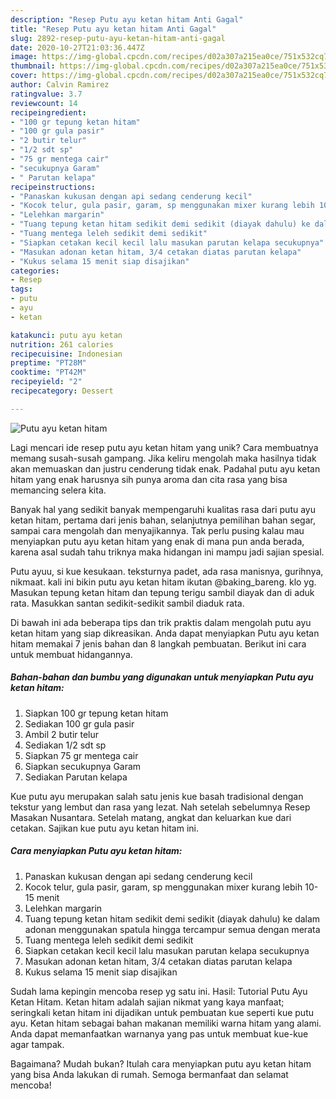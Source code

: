 ```yaml
---
description: "Resep Putu ayu ketan hitam Anti Gagal"
title: "Resep Putu ayu ketan hitam Anti Gagal"
slug: 2892-resep-putu-ayu-ketan-hitam-anti-gagal
date: 2020-10-27T21:03:36.447Z
image: https://img-global.cpcdn.com/recipes/d02a307a215ea0ce/751x532cq70/putu-ayu-ketan-hitam-foto-resep-utama.jpg
thumbnail: https://img-global.cpcdn.com/recipes/d02a307a215ea0ce/751x532cq70/putu-ayu-ketan-hitam-foto-resep-utama.jpg
cover: https://img-global.cpcdn.com/recipes/d02a307a215ea0ce/751x532cq70/putu-ayu-ketan-hitam-foto-resep-utama.jpg
author: Calvin Ramirez
ratingvalue: 3.7
reviewcount: 14
recipeingredient:
- "100 gr tepung ketan hitam"
- "100 gr gula pasir"
- "2 butir telur"
- "1/2 sdt sp"
- "75 gr mentega cair"
- "secukupnya Garam"
- " Parutan kelapa"
recipeinstructions:
- "Panaskan kukusan dengan api sedang cenderung kecil"
- "Kocok telur, gula pasir, garam, sp menggunakan mixer kurang lebih 10-15 menit"
- "Lelehkan margarin"
- "Tuang tepung ketan hitam sedikit demi sedikit (diayak dahulu) ke dalam adonan menggunakan spatula hingga tercampur semua dengan merata"
- "Tuang mentega leleh sedikit demi sedikit"
- "Siapkan cetakan kecil kecil lalu masukan parutan kelapa secukupnya"
- "Masukan adonan ketan hitam, 3/4 cetakan diatas parutan kelapa"
- "Kukus selama 15 menit siap disajikan"
categories:
- Resep
tags:
- putu
- ayu
- ketan

katakunci: putu ayu ketan 
nutrition: 261 calories
recipecuisine: Indonesian
preptime: "PT28M"
cooktime: "PT42M"
recipeyield: "2"
recipecategory: Dessert

---
```



![Putu ayu ketan hitam](https://img-global.cpcdn.com/recipes/d02a307a215ea0ce/751x532cq70/putu-ayu-ketan-hitam-foto-resep-utama.jpg)

Lagi mencari ide resep putu ayu ketan hitam yang unik? Cara membuatnya memang susah-susah gampang. Jika keliru mengolah maka hasilnya tidak akan memuaskan dan justru cenderung tidak enak. Padahal putu ayu ketan hitam yang enak harusnya sih punya aroma dan cita rasa yang bisa memancing selera kita.

Banyak hal yang sedikit banyak mempengaruhi kualitas rasa dari putu ayu ketan hitam, pertama dari jenis bahan, selanjutnya pemilihan bahan segar, sampai cara mengolah dan menyajikannya. Tak perlu pusing kalau mau menyiapkan putu ayu ketan hitam yang enak di mana pun anda berada, karena asal sudah tahu triknya maka hidangan ini mampu jadi sajian spesial.

Putu ayuu, si kue kesukaan. teksturnya padet, ada rasa manisnya, gurihnya, nikmaat. kali ini bikin putu ayu ketan hitam ikutan @baking_bareng. klo yg. Masukan tepung ketan hitam dan tepung terigu sambil diayak dan di aduk rata. Masukkan santan sedikit-sedikit sambil diaduk rata.


Di bawah ini ada beberapa tips dan trik praktis dalam mengolah putu ayu ketan hitam yang siap dikreasikan. Anda dapat menyiapkan Putu ayu ketan hitam memakai 7 jenis bahan dan 8 langkah pembuatan. Berikut ini cara untuk membuat hidangannya.

<!--inarticleads1-->

##### Bahan-bahan dan bumbu yang digunakan untuk menyiapkan Putu ayu ketan hitam:

1. Siapkan 100 gr tepung ketan hitam
1. Sediakan 100 gr gula pasir
1. Ambil 2 butir telur
1. Sediakan 1/2 sdt sp
1. Siapkan 75 gr mentega cair
1. Siapkan secukupnya Garam
1. Sediakan  Parutan kelapa


Kue putu ayu merupakan salah satu jenis kue basah tradisional dengan tekstur yang lembut dan rasa yang lezat. Nah setelah sebelumnya Resep Masakan Nusantara. Setelah matang, angkat dan keluarkan kue dari cetakan. Sajikan kue putu ayu ketan hitam ini. 

<!--inarticleads2-->

##### Cara menyiapkan Putu ayu ketan hitam:

1. Panaskan kukusan dengan api sedang cenderung kecil
1. Kocok telur, gula pasir, garam, sp menggunakan mixer kurang lebih 10-15 menit
1. Lelehkan margarin
1. Tuang tepung ketan hitam sedikit demi sedikit (diayak dahulu) ke dalam adonan menggunakan spatula hingga tercampur semua dengan merata
1. Tuang mentega leleh sedikit demi sedikit
1. Siapkan cetakan kecil kecil lalu masukan parutan kelapa secukupnya
1. Masukan adonan ketan hitam, 3/4 cetakan diatas parutan kelapa
1. Kukus selama 15 menit siap disajikan


Sudah lama kepingin mencoba resep yg satu ini. Hasil: Tutorial Putu Ayu Ketan Hitam. Ketan hitam adalah sajian nikmat yang kaya manfaat; seringkali ketan hitam ini dijadikan untuk pembuatan kue seperti kue putu ayu. Ketan hitam sebagai bahan makanan memiliki warna hitam yang alami. Anda dapat memanfaatkan warnanya yang pas untuk membuat kue-kue agar tampak. 

Bagaimana? Mudah bukan? Itulah cara menyiapkan putu ayu ketan hitam yang bisa Anda lakukan di rumah. Semoga bermanfaat dan selamat mencoba!
